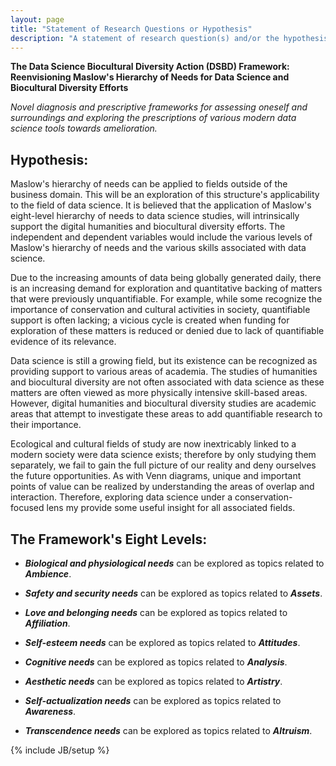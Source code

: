 ```yaml
---
layout: page
title: "Statement of Research Questions or Hypothesis"
description: "A statement of research question(s) and/or the hypothesis(es) to be tested."
---
```


**The Data Science Biocultural Diversity Action (DSBD) Framework: Reenvisioning Maslow's Hierarchy of Needs for Data Science and Biocultural Diversity Efforts**

*Novel diagnosis and prescriptive frameworks for assessing oneself and surroundings and exploring the prescriptions of various modern data science tools towards amelioration.*

## Hypothesis: 
Maslow's hierarchy of needs can be applied to fields outside of the business domain. This will be an exploration of this structure's applicability to the field of data science. It is believed that the application of Maslow's eight-level hierarchy of needs to data science studies, will intrinsically support the digital humanities and biocultural diversity efforts. The independent and dependent variables would include the various levels of Maslow's hierarchy of needs and the various skills associated with data science.

Due to the increasing amounts of data being globally generated daily, there is an increasing demand for exploration and quantitative backing of matters that were previously unquantifiable. For example, while some recognize the importance of conservation and cultural activities in society, quantifiable support is often lacking; a vicious cycle is created when funding for exploration of these matters is reduced or denied due to lack of quantifiable evidence of its relevance.

Data science is still a growing field, but its existence can be recognized as providing support to various areas of academia. The studies of humanities and biocultural diversity are not often associated with data science as these matters are often viewed as more physically intensive skill-based areas. However, digital humanities and biocultural diversity studies are academic areas that attempt to investigate these areas to add quantifiable research to their importance. 

Ecological and cultural fields of study are now inextricably linked to a modern society were data science exists; therefore by only studying them separately, we fail to gain the full picture of our reality and deny ourselves the future opportunities. As with Venn diagrams, unique and important points of value can be realized by understanding the areas of overlap and interaction. Therefore, exploring data science under a conservation-focused lens my provide some useful insight for all associated fields.



## The Framework's Eight Levels: 

- __*Biological and physiological needs*__  can be explored as topics related to __*Ambience*__.


- __*Safety and security needs*__ can be explored as topics related to __*Assets*__.


- __*Love and belonging needs*__ can be explored as topics related to __*Affiliation*__.


- __*Self-esteem needs*__ can be explored as topics related to __*Attitudes*__.


- __*Cognitive needs*__ can be explored as topics related to __*Analysis*__.


- __*Aesthetic needs*__ can be explored as topics related to __*Artistry*__.


- __*Self-actualization needs*__ can be explored as topics related to __*Awareness*__. 


- __*Transcendence needs*__ can be explored as topics related to __*Altruism*__.   






{% include JB/setup %}
